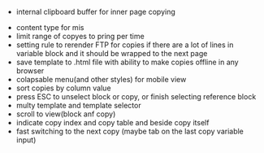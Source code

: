 + internal clipboard buffer for inner page copying
- content type for mis
- limit range of copyes to pring per time
- setting rule to rerender FTP for copies if there are a lot of lines in variable block and it should be wrapped to the next page
- save template to .html file with ability to make copies offline in any browser
- colapsable menu(and other styles) for mobile view
- sort copies by column value
- press ESC to unselect block or copy, or finish selecting reference block
- multy template and template selector
- scroll to view(block anf copy)
- indicate copy index and copy table and beside copy itself
- fast switching to the next copy (maybe tab on the last copy variable input)